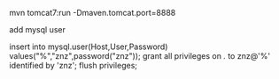 mvn tomcat7:run -Dmaven.tomcat.port=8888

add mysql user

insert into mysql.user(Host,User,Password) values("%","znz",password("znz"));
grant all privileges on *.* to znz@'%' identified by 'znz';
flush privileges;